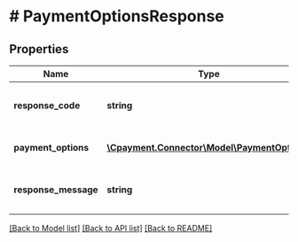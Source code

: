 # # PaymentOptionsResponse

## Properties

Name | Type | Description | Notes
------------ | ------------- | ------------- | -------------
**response_code** | **string** | The response code of the service | [optional] 
**payment_options** | [**\Cpayment.Connector\Model\PaymentOption[]**](PaymentOption.md) | All payment options data | [optional] 
**response_message** | **string** | The response code of the service | [optional] 

[[Back to Model list]](../../README.md#documentation-for-models) [[Back to API list]](../../README.md#documentation-for-api-endpoints) [[Back to README]](../../README.md)


